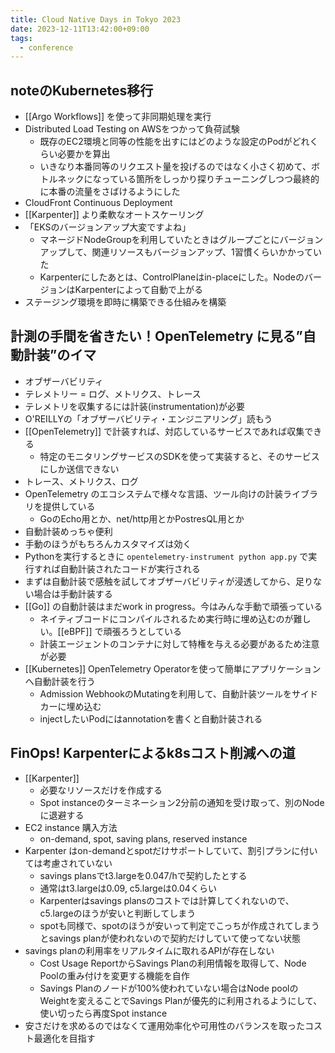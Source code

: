 ```yaml
---
title: Cloud Native Days in Tokyo 2023
date: 2023-12-11T13:42:00+09:00
tags:
  - conference
---
```


## noteのKubernetes移行

- [[Argo Workflows]] を使って非同期処理を実行
- Distributed Load Testing on AWSをつかって負荷試験
    - 既存のEC2環境と同等の性能を出すにはどのような設定のPodがどれくらい必要かを算出
    - いきなり本番同等のリクエスト量を投げるのではなく小さく初めて、ボトルネックになっている箇所をしっかり探りチューニングしつつ最終的に本番の流量をさばけるようにした
- CloudFront Continuous Deployment
- [[Karpenter]] より柔軟なオートスケーリング
- 「EKSのバージョンアップ大変ですよね」
    - マネージドNodeGroupを利用していたときはグループごとにバージョンアップして、関連リソースもバージョンアップ、1習慣くらいかかっていた
    - Karpenterにしたあとは、ControlPlaneはin-placeにした。NodeのバージョンはKarpenterによって自動で上がる
- ステージング環境を即時に構築できる仕組みを構築

## 計測の手間を省きたい！OpenTelemetry に見る”自動計装”のイマ

- オブザーバビリティ
- テレメトリー = ログ、メトリクス、トレース
- テレメトリを収集するには計装(instrumentation)が必要
- O'REILLYの「オブザーバビリティ・エンジニアリング」読もう
- [[OpenTelemetry]] で計装すれば、対応しているサービスであれば収集できる
    - 特定のモニタリングサービスのSDKを使って実装すると、そのサービスにしか送信できない
- トレース、メトリクス、ログ
- OpenTelemetry のエコシステムで様々な言語、ツール向けの計装ライブラリを提供している
    - GoのEcho用とか、net/http用とかPostresQL用とか
- 自動計装めっちゃ便利
- 手動のほうがもちろんカスタマイズは効く
- Pythonを実行するときに `opentelemetry-instrument python app.py` で実行すれば自動計装されたコードが実行される
- まずは自動計装で感触を試してオブザーバビリティが浸透してから、足りない場合は手動計装する
- [[Go]] の自動計装はまだwork in progress。今はみんな手動で頑張っている
    - ネイティブコードにコンパイルされるため実行時に埋め込むのが難しい。[[eBPF]] で頑張ろうとしている
    - 計装エージェントのコンテナに対して特権を与える必要があるため注意が必要
- [[Kubernetes]] OpenTelemetry Operatorを使って簡単にアプリケーションへ自動計装を行う
    - Admission WebhookのMutatingを利用して、自動計装ツールをサイドカーに埋め込む
    - injectしたいPodにはannotationを書くと自動計装される


## FinOps! Karpenterによるk8sコスト削減への道

- [[Karpenter]] 
    - 必要なリソースだけを作成する
    - Spot instanceのターミネーション2分前の通知を受け取って、別のNodeに退避する
- EC2 instance 購入方法
    - on-demand, spot, saving plans, reserved instance
- Karpenter はon-demandとspotだけサポートしていて、割引プランに付いては考慮されていない
    - savings plansでt3.largeを0.047/hで契約したとする
    - 通常はt3.largeは0.09, c5.largeは0.04くらい
    - Karpenterはsavings plansのコストでは計算してくれないので、c5.largeのほうが安いと判断してしまう
    - spotも同様で、spotのほうが安いって判定でこっちが作成されてしまうとsavings planが使われないので契約だけしていて使ってない状態
- savings planの利用率をリアルタイムに取れるAPIが存在しない
    - Cost Usage ReportからSavings Planの利用情報を取得して、Node Poolの重み付けを変更する機能を自作
    - Savings Planのノードが100%使われていない場合はNode poolのWeightを変えることでSavings Planが優先的に利用されるようにして、使い切ったら再度Spot instance
- 安さだけを求めるのではなくて運用効率化や可用性のバランスを取ったコスト最適化を目指す

